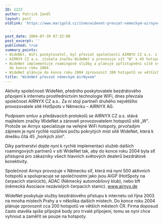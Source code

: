```yaml
---
ID: 1223
author: Patrick Zandl
layout: post
oldlink: 'https://www.marigold.cz/item/widenet-prevzat-nemeckym-airnyxem

  '
post_date: 2004-07-30 07:32:00
post_excerpt: ''
published: true
summary_points:
- WideNet, WiFi poskytovatel, byl převzat společností AIRNYX CZ a.s. s německými partnery.
- AIRNYX CZ a.s. získala značku WideNet a provozuje síť "W" s 45 hotspoty.
- WideNet implementuje roamingové služby a plánuje zpřístupnění sítě světovým zákazníkům
  do konce roku 2004.
- WideNet plánuje do konce roku 2004 zprovoznit 200 hotspotů ve větších městech ČR.
title: "WideNet převzat německým AirNyxem"
---
```


<p>
Aktivity společnosti WideNet, předního poskytovatele bezdrátového připojení k internetu prostřednictvím technologie WiFi, dnes převzala společnost AIRNYX CZ a.s.. Za ní stojí partneři druhého největšího provozovatele sítě HotSpots v Německu &#8211; AIRNYX AG.</p>
<p>
Podpisem smluv a předávacích protokolů se AIRNYX CZ a.s. stává majitelem značky WideNet a zároveň provozovatelem hotspotů sítě &#8222;W&#8220;. Protože se Airnyx specializuje na veřejné WiFi hotspoty, prvořadým  zájmem je nyní rychlé rozšíření počtu pokrytých míst sítě WideNet, která k dnešku čítá 45 &#8222;horkých zón&#8220;. </p>
<p>
Díky partnerství dojde nyní k rychlé implementaci služeb dalších roamingových partnerů v síti WideNet tak, aby do konce roku 2004 byla síť přístupná pro zákazníky všech hlavních světových dealerů bezdrátové konektivity. </p>
<p>
Společnost Airnyx provozuje v Německu síť, která má nyní 500 aktivních hotspotů a spolupracuje se společnostmi jako jsou AIGP (HotSpoty na čerpacích stanicích), ADAC (Německý automobilový klub), nebo bft (německá Asociace nezávislých čerpacích stanic). <a href="http://www.airnyx.de">www.airnyx.de</a></p>
<p>
WideNet poskytuje služby bezdrátového přístupu k internetu od října 2003 na mnoha místech Prahy a v několika dalších místech. Do konce roku 2004 plánuje zprovoznit cca 200 hotspotů ve větších městech ČR. Firma doposud často stavěla spíše přípojné body pro trvalé připojení, tomu se nyní chce vyhnout a zaměřit se pouze na hotspoty.</p>